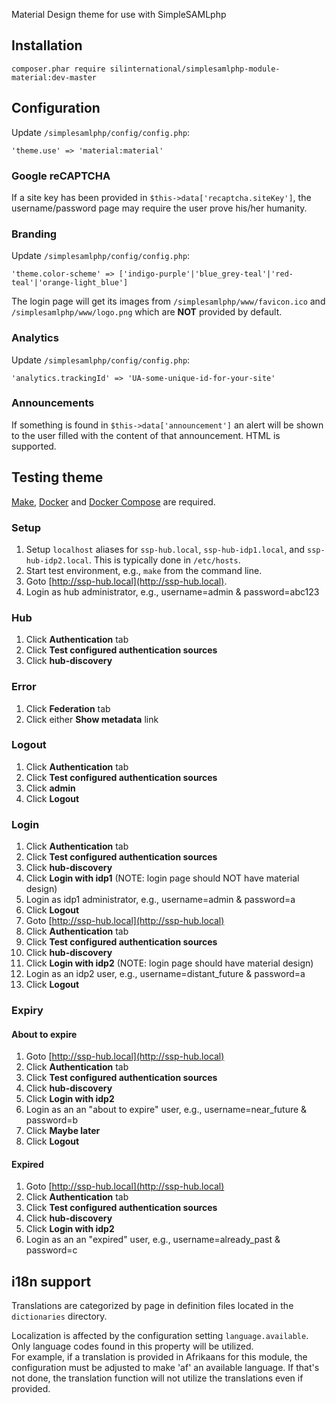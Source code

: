 Material Design theme for use with SimpleSAMLphp 

## Installation

```
composer.phar require silinternational/simplesamlphp-module-material:dev-master
```

## Configuration

Update `/simplesamlphp/config/config.php`:

```
'theme.use' => 'material:material'
```

### Google reCAPTCHA
If a site key has been provided in `$this->data['recaptcha.siteKey']`, the 
username/password page may require the user prove his/her humanity.

### Branding
Update `/simplesamlphp/config/config.php`:

```
'theme.color-scheme' => ['indigo-purple'|'blue_grey-teal'|'red-teal'|'orange-light_blue']
```

The login page will get its images from `/simplesamlphp/www/favicon.ico` and 
`/simplesamlphp/www/logo.png` which are **NOT** provided by default.

### Analytics
Update `/simplesamlphp/config/config.php`:

```
'analytics.trackingId' => 'UA-some-unique-id-for-your-site'
```

### Announcements
If something is found in `$this->data['announcement']` an alert will be shown to the user filled with the 
content of that announcement.  HTML is supported.

## Testing theme

[Make](https://www.gnu.org/software/make/), [Docker](https://www.docker.com/products/overview) and 
[Docker Compose](https://docs.docker.com/compose/install/) are required.

### Setup 

1. Setup `localhost` aliases for `ssp-hub.local`, `ssp-hub-idp1.local`, and `ssp-hub-idp2.local`.  This is typically done in `/etc/hosts`.
2. Start test environment, e.g., `make` from the command line.
3. Goto [http://ssp-hub.local](http://ssp-hub.local).
4. Login as hub administrator, e.g., username=admin & password=abc123

### Hub
1. Click **Authentication** tab
2. Click **Test configured authentication sources**
3. Click **hub-discovery**

### Error
1. Click **Federation** tab
2. Click either **Show metadata** link

### Logout
1. Click **Authentication** tab
2. Click **Test configured authentication sources**
3. Click **admin**
4. Click **Logout**

### Login
1. Click **Authentication** tab
2. Click **Test configured authentication sources**
3. Click **hub-discovery**
4. Click **Login with idp1** (NOTE: login page should NOT have material design)
5. Login as idp1 administrator, e.g., username=admin & password=a
6. Click **Logout**
7. Goto [http://ssp-hub.local](http://ssp-hub.local)
8. Click **Authentication** tab
9. Click **Test configured authentication sources**
10. Click **hub-discovery**
11. Click **Login with idp2** (NOTE: login page should have material design)
12. Login as an idp2 user, e.g., username=distant_future & password=a
13. Click **Logout**

### Expiry

#### About to expire
1. Goto [http://ssp-hub.local](http://ssp-hub.local)
2. Click **Authentication** tab
3. Click **Test configured authentication sources**
4. Click **hub-discovery**
5. Click **Login with idp2**
6. Login as an an "about to expire" user, e.g., username=near_future & password=b
7. Click **Maybe later**
8. Click **Logout**

#### Expired
1. Goto [http://ssp-hub.local](http://ssp-hub.local)
2. Click **Authentication** tab
3. Click **Test configured authentication sources**
4. Click **hub-discovery**
5. Click **Login with idp2**
6. Login as an an "expired" user, e.g., username=already_past & password=c


## i18n support
Translations are categorized by page in definition files located in the `dictionaries` directory.

Localization is affected by the configuration setting `language.available`.  Only language codes found in this property will be utilized.  
For example, if a translation is provided in Afrikaans for this module, the configuration must be adjusted to make 'af' an available
language.  If that's not done, the translation function will not utilize the translations even if provided.
